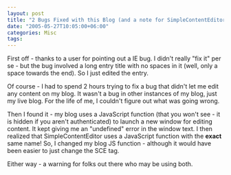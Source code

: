 ```yaml
---
layout: post
title: "2 Bugs Fixed with this Blog (and a note for SimpleContentEditor users!)"
date: "2005-05-27T10:05:00+06:00"
categories: Misc 
tags: 
---
```


First off - thanks to a user for pointing out a IE bug. I didn't really "fix it" per se - but the bug involved a long entry title with no spaces in it (well, only a space towards the end). So I just edited the entry.

Of course - I had to spend 2 hours trying to fix a bug that didn't let me edit any content on my blog. It wasn't a bug in other instances of my blog, just my live blog. For the life of me, I couldn't figure out what was going wrong. 

Then I found it - my blog uses a JavaScript function (that you won't see - it is hidden if you aren't authenticated) to launch a new window for editing content. It kept giving me an "undefined" error in the window text. I then realized that SimpleContentEditor uses a JavaScript function with the <b>exact</b> same name! So, I changed my blog JS function - although it would have been easier to just change the SCE tag. 

Either way - a warning for folks out there who may be using both.